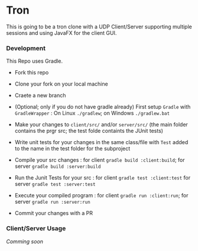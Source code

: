 # Tron
This is going to be a tron clone with a UDP Client/Server supporting multiple sessions and using JavaFX for the client GUI.


### Development

This Repo uses Gradle.

* Fork this repo

* Clone your fork on your local machine

* Craete a new branch

* (Optional; only if you do not have gradle already) First setup `Gradle` with `GradleWrapper` : On Linux `./gradlew`; on Windows `./gradlew.bat`

* Make your changes to `client/src/` and/or `server/src/` (the main folder contains the prgr src; the test folde containts the JUnit tests)

* Write unit tests for your changes in the same class/file with `Test` added to the name in the test folder for the subproject

* Compile your src changes : for client `gradle build :client:build`; for server `gradle build :server:build`

* Run the Junit Tests for your src : for client `gradle test :client:test` for server `gradle test :server:test`

* Execute your compiled program : for client `gradle run :client:run`; for server `gradle run :server:run`

* Commit your changes with a PR


### Client/Server Usage

*Comming soon*
